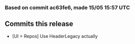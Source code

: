 ### Based on commit ac63fe6, made 15/05 15:57 UTC
## Commits this release
  - [UI > Repos] Use HeaderLegacy actually